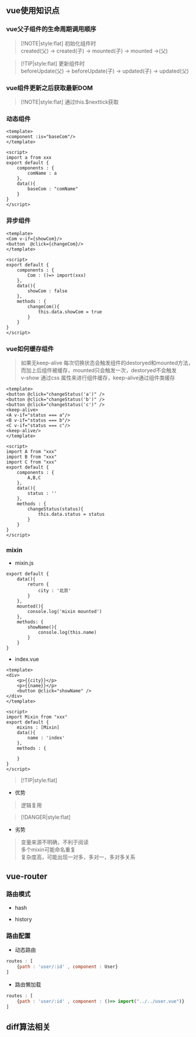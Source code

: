 
## vue使用知识点

### vue父子组件的生命周期调用顺序

> [!NOTE|style:flat]
> 初始化组件时  
> created(父) -> created(子) -> mounted(子) -> mounted ->(父)   


> [!TIP|style:flat]
> 更新组件时  
> beforeUpdate(父) -> beforeUpdate(子) -> updated(子) -> updated(父)


### vue组件更新之后获取最新DOM


> [!NOTE|style:flat]
> 通过this.$nexttick获取

### 动态组件
```
<template>
<component :is="baseCom"/>
</template>

<script>
import a from xxx
export default {
    components : {
        comName : a
    },
    data(){
        baseCom : "comName"
    }
}
</script>
```

### 异步组件
```
<template>
<Com v-if={showCom}/>
<button  @click={changeCom}/>
</template>

<script>
export default {
    components : {
        Com : ()=> import(xxx)
    },
    data(){
        showCom : false
    },
    methods : {
        changeCom(){
            this.data.showCom = true
        }
    }
}
</script>
```

### vue如何缓存组件

> 如果无keep-alive 每次切换状态会触发组件的destoryed和mounted方法，而加上后组件被缓存，mounted只会触发一次，destoryed不会触发       
> v-show 通过css 属性来进行组件缓存，keep-alive通过组件类缓存

```
<template>
<button @click="changeStatus('a')" />
<button @click="changeStatus('b')" />
<button @click="changeStatus('c')" />
<keep-alive>
<A v-if="status === a"/>
<B v-if="status === b"/>
<C v-if="status === c"/>
<keep-alive/>
</template>

<script>
import A from "xxx"
import B from "xxx"
import C from "xxx"
export default {
    components : {
        A,B,C
    },
    data(){
        status : ''
    },
    methods : {
        changeStatus(status){
            this.data.status = status
        }
    }
}
</script>
```

### mixin

- mixin.js

```
export default {
    data(){
        return {
            city : '北京'
        }
    },
    mounted(){
        console.log('mixin mounted')
    },
    methods: {
        showName(){
            console.log(this.name)
        }
    }
}

```

- index.vue  

```
<template>
<div>
    <p>{{city}}</p>
    <p>{{name}}</p> 
    <button @click="showName" />
</div>
</template>

<script>
import Mixin from "xxx"
export default {
    mixins : [Mixin]
    data(){
        name : 'index'
    },
    methods : {

    }
}
</script>
```

> [!TIP|style:flat]
- 优势
> 逻辑复用  

> [!DANGER|style:flat]
- 劣势
> 变量来源不明确，不利于阅读  
> 多个mixin可能命名重复  
> 复杂度高，可能出现一对多，多对一，多对多关系





## vue-router

### 路由模式
- hash

- history

### 路由配置
- 动态路由

```javascript
routes : [
    {path : 'user/:id' , component : User}
]
```
- 路由懒加载

```javascript
routes : [
    {path : 'user/:id' , component : ()=> import("../../user.vue")}
]
```


## diff算法相关

